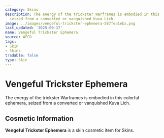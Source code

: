 ```yaml
---
category: Skins
description: The energy of the trickster Warframes is embodied in this colorful ephemera,
  seized from a converted or vanquished Kuva Lich.
image: ../images/vengeful-trickster-ephemera-587fea1eba.png
last_updated: '2025-09-17'
name: Vengeful Trickster Ephemera
source: WFCD
tags:
- Skin
- Skins
tradable: false
type: Skin
---
```


# Vengeful Trickster Ephemera

The energy of the trickster Warframes is embodied in this colorful ephemera, seized from a converted or vanquished Kuva Lich.

## Cosmetic Information

**Vengeful Trickster Ephemera** is a skin cosmetic item for Skins.

